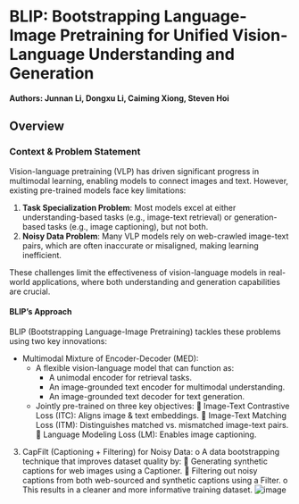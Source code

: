 # BLIP: Bootstrapping Language-Image Pretraining for Unified Vision-Language Understanding and Generation

**Authors: Junnan Li, Dongxu Li, Caiming Xiong, Steven Hoi**

 ## Overview
### Context & Problem Statement

Vision-language pretraining (VLP) has driven significant progress in multimodal learning, enabling models to connect images and text. However, existing pre-trained models face key limitations:
1. **Task Specialization Problem**: Most models excel at either understanding-based tasks (e.g., image-text retrieval) or generation-based tasks (e.g., image captioning), but not both.
2.	**Noisy Data Problem**: Many VLP models rely on web-crawled image-text pairs, which are often inaccurate or misaligned, making learning inefficient.

These challenges limit the effectiveness of vision-language models in real-world applications, where both understanding and generation capabilities are crucial.

#### BLIP’s Approach

BLIP (Bootstrapping Language-Image Pretraining) tackles these problems using two key innovations:
- Multimodal Mixture of Encoder-Decoder (MED):
  - A flexible vision-language model that can function as:
    - A unimodal encoder for retrieval tasks.
    - An image-grounded text encoder for multimodal understanding.
    - An image-grounded text decoder for text generation.
  - Jointly pre-trained on three key objectives: 
	Image-Text Contrastive Loss (ITC): Aligns image & text embeddings.
	Image-Text Matching Loss (ITM): Distinguishes matched vs. mismatched image-text pairs.
	Language Modeling Loss (LM): Enables image captioning.
3.	CapFilt (Captioning + Filtering) for Noisy Data:
o	A data bootstrapping technique that improves dataset quality by: 
	Generating synthetic captions for web images using a Captioner.
	Filtering out noisy captions from both web-sourced and synthetic captions using a Filter.
o	This results in a cleaner and more informative training dataset.
![image](https://github.com/user-attachments/assets/fd8384e8-46b8-41b0-912f-ff5b7aa68e67)


